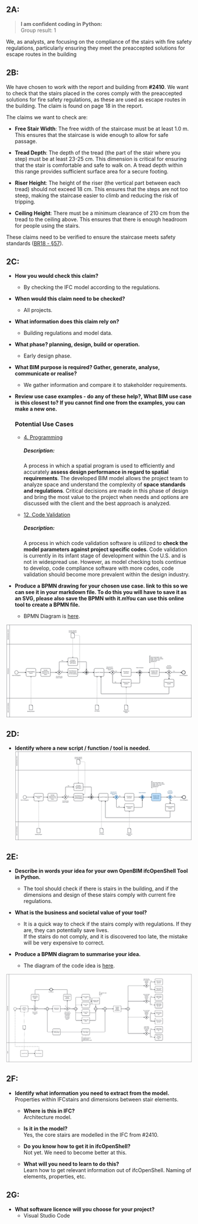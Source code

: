 ## 2A:

> **I am confident coding in Python:**  
Group result: 1

We, as analysts, are focusing on the compliance of the stairs with fire safety regulations, particularly ensuring they meet the preaccepted solutions for escape routes in the building

## 2B:

We have chosen to work with the report and building from **#2410**. We want to check that the stairs placed in the cores comply with the preaccepted solutions for fire safety regulations, as these are used as escape routes in the building. The claim is found on page 18 in the report.

The claims we want to check are:

* **Free Stair Width**: The free width of the staircase must be at least 1.0 m. This ensures that the staircase is wide enough to allow for safe passage.

* **Tread Depth**: The depth of the tread (the part of the stair where you step) must be at least 23-25 cm. This dimension is critical for ensuring that the stair is comfortable and safe to walk on. A tread depth within this range provides sufficient surface area for a secure footing.

* **Riser Height**: The height of the riser (the vertical part between each tread) should not exceed 18 cm. This ensures that the steps are not too steep, making the staircase easier to climb and reducing the risk of tripping.

* **Ceiling Height**: There must be a minimum clearance of 210 cm from the tread to the ceiling above. This ensures that there is enough headroom for people using the stairs.

These claims need to be verified to ensure the staircase meets safety standards ([BR18 - §57](https://bygningsreglementet.dk/Tekniske-bestemmelser/02/Krav/57#005499f7-eb23-4ff5-bbaa-16ac6a2bbefe)).


## 2C:

* **How you would check this claim?**  
    * By checking the IFC model according to the regulations.

* **When would this claim need to be checked?**  
    * All projects.

* **What information does this claim rely on?**  
    * Building regulations and model data.

* **What phase? planning, design, build or operation.**  
    * Early design phase.

* **What BIM purpose is required? Gather, generate, analyse, communicate or realise?**  
    * We gather information and compare it to stakeholder requirements.

* **Review use case examples - do any of these help?, What BIM use case is this closest to? If you cannot find one from the examples, you can make a new one.**

    ### Potential Use Cases  
    * [4. Programming](https://timmcginley.github.io/41934/Uses/Cases/12.html)  
        ##### Description:
        A process in which a spatial program is used to efficiently and accurately **assess design performance in regard to spatial requirements**. The developed BIM model allows the project team to analyze space and understand the complexity of **space standards and regulations**. Critical decisions are made in this phase of design and bring the most value to the project when needs and options are discussed with the client and the best approach is analyzed.

    * [12. Code Validation](https://timmcginley.github.io/41934/Uses/Cases/12.html)  
        ##### Description:
        A process in which code validation software is utilized to **check the model parameters against project specific codes**. Code validation is currently in its infant stage of development within the U.S. and is not in widespread use. However, as model checking tools continue to develop, code compliance software with more codes, code validation should become more prevalent within the design industry.


* **Produce a BPMN drawing for your chosen use case. link to this so we can see it in your markdown file. To do this you will have to save it as an SVG, please also save the BPMN with it.mYou can use this online tool to create a BPMN file.**  
    * BPMN Diagram is [here](https://github.com/JohnDope90/Group2/blob/main/A2/BPMN_Stair-Fire-Safety.bpmn).

![BPMN Diagram](https://raw.githubusercontent.com/JohnDope90/Group2/7bf15f2b519f4007e4e0160939d07b90cf9b5e9e/A2/BPMN_Stair-Fire-Safety.svg)

## 2D:
*  **Identify where a new script / function / tool is needed.**  
![Marked BPMN Diagram](https://raw.githubusercontent.com/JohnDope90/Group2/58b8a92c01c045b9e671328e037ef334a3344932/A2/Marked-BPMN_Stair-Fire-Safety.svg)

## 2E:
* **Describe in words your idea for your own OpenBIM ifcOpenShell Tool in Python.**
    * The tool should check if there is stairs in the building, and if the dimensions and design of these stairs comply with current fire regulations.

* **What is the business and societal value of your tool?**  
    * It is a quick way to check if the stairs comply with regulations. If they are, they can potentially save lives.  
    If the stairs do not comply, and it is discovered too late, the mistake will be very expensive to correct.

* **Produce a BPMN diagram to summarise your idea.**
    * The diagram of the code idea is [here](https://github.com/JohnDope90/Group2/blob/main/A2/BPMN_Script-Idea.bpmn).

![Script BPMN Diagram](https://raw.githubusercontent.com/JohnDope90/Group2/58b8a92c01c045b9e671328e037ef334a3344932/A2/BPMN_Script-Idea.svg)

## 2F:

* **Identify what information you need to extract from the model.**  
    Properties within IFCstairs and
    dimensions between stair elements.
    
    * **Where is this in IFC?**  
    Architecture model.

    * **Is it in the model?**  
    Yes, the core stairs are modelled in the IFC from #2410.

    * **Do you know how to get it in ifcOpenShell?**  
    Not yet. We need to become better at this.

    * **What will you need to learn to do this?**  
    Learn how to get relevant information out of ifcOpenShell. Naming of elements, properties, etc.

## 2G:
* **What software licence will you choose for your project?**  
    * Visual Studio Code